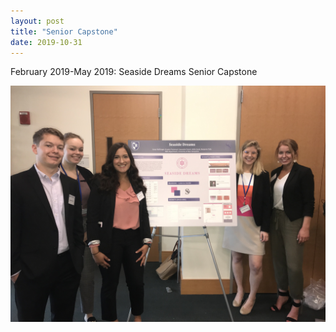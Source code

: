 ```yaml
---
layout: post
title: "Senior Capstone"
date: 2019-10-31
---
```


February 2019-May 2019: Seaside Dreams Senior Capstone

![Image](https://github.com/CassandraGP/CassandraGP.github.io/blob/master/images/IMG_6094.JPG?raw=true)
